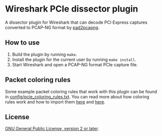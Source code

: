 # Wireshark PCIe dissector plugin

A dissector plugin for Wireshark that can decode PCI Express captures converted
to PCAP-NG format by [pad2pcapng][pad2pcapng].


## How to use

1. Build the plugin by running `make`.
2. Install the plugin for the current user by running `make install`.
3. Start Wireshark and open a PCAP-NG format PCIe capture file.


## Packet coloring rules

Some example packet coloring rules that work with this plugin can be found in
[config/pcie\_coloring\_rules.txt][coloring]. You can read more about how
coloring rules work and how to import them [here][wiki] and [here][user guide].


## License

[GNU General Public License, version 2 or later][license].


[pad2pcapng]: ../tools/agilent_pad/examples/pad2pcapng.rs
[coloring]: config/pcie_coloring_rules.txt
[wiki]: https://gitlab.com/wireshark/wireshark/-/wikis/ColoringRules
[user guide]: https://www.wireshark.org/docs/wsug_html_chunked/ChCustColorizationSection.html
[license]: COPYING.txt
